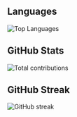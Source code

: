 ## Languages

![Top Languages](https://github-readme-stats.vercel.app/api/top-langs/?username=fjzamora93&layout=compact&hide=jupyter%20notebook,html,css,ejs,xml,powershell)

## GitHub Stats

![Total contributions](https://github-readme-stats.vercel.app/api?username=fjzamora93&show_icons=true&count_private=true)

## GitHub Streak

![GitHub streak](https://github-readme-streak-stats.herokuapp.com?user=fjzamora93&theme=dark&hide_border=true)
